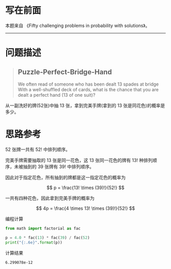 # 写在前面

本题来自 《Fifty challenging problems in probability with solutions》。

---

# 问题描述

>Puzzle-Perfect-Bridge-Hand
>--
>We often read of someone who has been dealt 13 spades at bridge
>With a well-shuffled deck of cards, what is the chance that you are dealt a perfect hand (13 of one suit)?

从一副洗好的牌(52张)中抽 13 张，拿到完美手牌(拿到的 13 张是同花色)的概率是多少。

# 思路参考

52 张牌一共有 52! 中排列顺序。

完美手牌需要抽取的 13 张是同一花色，这 13 张同一花色的牌有 13! 种排列顺序，未被抽到的 39 张牌有 39! 中排列顺序。

因此对于指定花色，所有抽到的牌都是这一指定花色的概率为

$$
p = \frac{13! \times (39)!}{52!} 
$$

一共有四种花色，因此拿到完美手牌的概率为

$$
4p = \frac{4 \times 13! \times (39)!}{52!}
$$

编程计算

```python
from math import factorial as fac

p = 4.0 * fac(13) * fac(39) / fac(52)
print("{:.6e}".format(p))
```

计算结果

```plain
6.299078e-12
```

